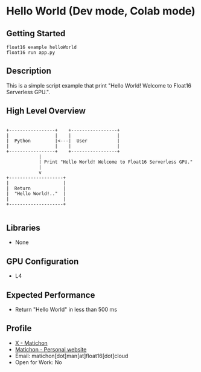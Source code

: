 # Hello World (Dev mode, Colab mode)

## Getting Started

```
float16 example helloWorld
float16 run app.py
```

## Description

This is a simple script example that print "Hello World! Welcome to Float16 Serverless GPU.".

## High Level Overview

```

+-----------------+    +-----------------+
|                 |    |                 |
|  Python         |<---|  User           |
|                 |    |                 |
+-----------------+    +-----------------+
            |
            | Print "Hello World! Welcome to Float16 Serverless GPU."
            |
            v   
+--------------------+
|                    |
|  Return            |
|  "Hello World!.."  |
|                    |
+--------------------+


```

## Libraries 

- None

## GPU Configuration

- L4 

## Expected Performance

- Return "Hello World" in less than 500 ms

## Profile

- [X - Matichon](https://x.com/KMatiDev1)
- [Matichon - Personal website](https://matichon.me)
- Email: matichon[dot]man[at]float16[dot]cloud
- Open for Work: No